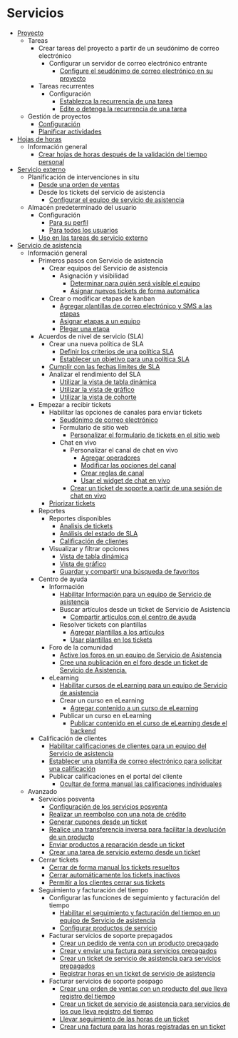 # Servicios

  * [Proyecto](services/project)
    * Tareas
      * Crear tareas del proyecto a partir de un seudónimo de correo electrónico
        * Configurar un servidor de correo electrónico entrante
          * [Configure el seudónimo de correo electrónico en su proyecto](services/project/tasks/email_alias#configure-the-email-alias-in-your-project)
      * Tareas recurrentes
        * Configuración
          * [Establezca la recurrencia de una tarea](services/project/tasks/recurring_tasks#set-up-task-recurrence)
          * [Edite o detenga la recurrencia de una tarea](services/project/tasks/recurring_tasks#edit-or-stop-task-recurrence)
    * Gestión de proyectos
      * [Configuración](services/project/project_management#configuration)
      * [Planificar actividades](services/project/project_management#scheduling-activities)
  * [Hojas de horas](services/timesheets)
    * Información general
      * [Crear hojas de horas después de la validación del tiempo personal](services/timesheets/overview/time_off)
  * [Servicio externo](services/field_service)
    * Planificación de intervenciones in situ
      * [Desde una orden de ventas](services/field_service/onsite_interventions#from-a-sales-order)
      * Desde los tickets del servicio de asistencia
        * [Configurar el equipo de servicio de asistencia](services/field_service/onsite_interventions#configure-the-helpdesk-team)
    * Almacén predeterminado del usuario
      * Configuración
        * [Para su perfil](services/field_service/default_warehouse#for-your-profile)
        * [Para todos los usuarios](services/field_service/default_warehouse#for-all-users)
      * [Uso en las tareas de servicio externo](services/field_service/default_warehouse#use-in-field-service-tasks)
  * [Servicio de asistencia](services/helpdesk)
    * Información general
      * Primeros pasos con Servicio de asistencia
        * Crear equipos del Servicio de asistencia
          * Asignación y visibilidad
            * [Determinar para quién será visible el equipo](services/helpdesk/overview/getting_started#determine-to-whom-the-team-will-be-visible)
            * [Asignar nuevos tickets de forma automática](services/helpdesk/overview/getting_started#automatically-assign-new-tickets)
        * Crear o modificar etapas de kanban
          * [Agregar plantillas de correo electrónico y SMS a las etapas](services/helpdesk/overview/getting_started#add-email-and-sms-templates-to-stages)
          * [Asignar etapas a un equipo](services/helpdesk/overview/getting_started#assign-stages-to-a-team)
          * [Plegar una etapa](services/helpdesk/overview/getting_started#fold-a-stage)
      * Acuerdos de nivel de servicio (SLA)
        * Crear una nueva política de SLA
          * [Definir los criterios de una política SLA](services/helpdesk/overview/sla#define-the-criteria-for-an-sla-policy)
          * [Establecer un objetivo para una política SLA](services/helpdesk/overview/sla#establish-a-target-for-an-sla-policy)
        * [Cumplir con las fechas límites de SLA](services/helpdesk/overview/sla#meeting-sla-deadlines)
        * Analizar el rendimiento del SLA
          * [Utilizar la vista de tabla dinámica](services/helpdesk/overview/sla#using-the-pivot-view)
          * [Utilizar la vista de gráfico](services/helpdesk/overview/sla#using-the-graph-view)
          * [Utilizar la vista de cohorte](services/helpdesk/overview/sla#using-the-cohort-view)
      * Empezar a recibir tickets
        * Habilitar las opciones de canales para enviar tickets
          * [Seudónimo de correo electrónico](services/helpdesk/overview/receiving_tickets#email-alias)
          * Formulario de sitio web
            * [Personalizar el formulario de tickets en el sitio web](services/helpdesk/overview/receiving_tickets#customize-the-website-ticket-form)
          * Chat en vivo
            * Personalizar el canal de chat en vivo
              * [Agregar operadores](services/helpdesk/overview/receiving_tickets#add-operators)
              * [Modificar las opciones del canal](services/helpdesk/overview/receiving_tickets#modify-channel-options)
              * [Crear reglas de canal](services/helpdesk/overview/receiving_tickets#create-channel-rules)
              * [Usar el widget de chat en vivo](services/helpdesk/overview/receiving_tickets#use-the-live-chat-widget)
            * [Crear un ticket de soporte a partir de una sesión de chat en vivo](services/helpdesk/overview/receiving_tickets#create-a-support-ticket-from-a-live-chat-session)
        * [Priorizar tickets](services/helpdesk/overview/receiving_tickets#prioritizing-tickets)
      * Reportes
        * Reportes disponibles
          * [Analisis de tickets](services/helpdesk/overview/reports#ticket-analysis)
          * [Análisis del estado de SLA](services/helpdesk/overview/reports#sla-status-analysis)
          * [Calificación de clientes](services/helpdesk/overview/reports#customer-ratings)
        * Visualizar y filtrar opciones
          * [Vista de tabla dinámica](services/helpdesk/overview/reports#pivot-view)
          * [Vista de gráfico](services/helpdesk/overview/reports#graph-view)
          * [Guardar y compartir una búsqueda de favoritos](services/helpdesk/overview/reports#save-and-share-a-favorite-search)
      * Centro de ayuda
        * Información
          * [Habilitar Información para un equipo de Servicio de asistencia](services/helpdesk/overview/help_center#enable-knowledge-on-a-helpdesk-team)
          * Buscar artículos desde un ticket de Servicio de Asistencia
            * [Compartir artículos con el centro de ayuda](services/helpdesk/overview/help_center#share-articles-to-the-help-center)
          * Resolver tickets con plantillas
            * [Agregar plantillas a los artículos](services/helpdesk/overview/help_center#add-templates-to-articles)
            * [Usar plantillas en los tickets](services/helpdesk/overview/help_center#use-templates-in-tickets)
        * Foro de la comunidad
          * [Active los foros en un equipo de Servicio de Asistencia](services/helpdesk/overview/help_center#enable-forums-on-a-helpdesk-team)
          * [Cree una publicación en el foro desde un ticket de Servicio de Asistencia.](services/helpdesk/overview/help_center#create-a-forum-post-from-a-helpdesk-ticket)
        * eLearning
          * [Habilitar cursos de eLearning para un equipo de Servicio de asistencia](services/helpdesk/overview/help_center#enable-elearning-courses-on-a-helpdesk-team)
          * Crear un curso en eLearning
            * [Agregar contenido a un curso de eLearning](services/helpdesk/overview/help_center#add-content-to-an-elearning-course)
          * Publicar un curso en eLearning
            * [Publicar contenido en el curso de eLearning desde el backend](services/helpdesk/overview/help_center#publish-elearning-course-contents-from-the-back-end)
      * Calificación de clientes
        * [Habilitar calificaciones de clientes para un equipo del Servicio de asistencia](services/helpdesk/overview/ratings#enable-customer-ratings-on-a-helpdesk-team)
        * [Establecer una plantilla de correo electrónico para solicitar una calificación](services/helpdesk/overview/ratings#set-a-ratings-request-email-template-on-a-stage)
        * Publicar calificaciones en el portal del cliente
          * [Ocultar de forma manual las calificaciones individuales](services/helpdesk/overview/ratings#manually-hide-individual-ratings)
    * Avanzado
      * Servicios posventa
        * [Configuración de los servicios posventa](services/helpdesk/advanced/after_sales#set-up-the-after-sales-services)
        * [Realizar un reembolso con una nota de crédito](services/helpdesk/advanced/after_sales#issue-a-refund-with-a-credit-note)
        * [Generar cupones desde un ticket](services/helpdesk/advanced/after_sales#generate-coupons-from-a-ticket)
        * [Realice una transferencia inversa para facilitar la devolución de un producto](services/helpdesk/advanced/after_sales#facilitate-a-product-return-with-a-reverse-transfer)
        * [Enviar productos a reparación desde un ticket](services/helpdesk/advanced/after_sales#send-products-for-repair-from-a-ticket)
        * [Crear una tarea de servicio externo desde un ticket](services/helpdesk/advanced/after_sales#create-a-field-service-task-from-a-ticket)
      * Cerrar tickets
        * [Cerrar de forma manual los tickets resueltos](services/helpdesk/advanced/close_tickets#manually-close-solved-tickets)
        * [Cerrar automáticamente los tickets inactivos](services/helpdesk/advanced/close_tickets#automatically-close-inactive-tickets)
        * [Permitir a los clientes cerrar sus tickets](services/helpdesk/advanced/close_tickets#allow-customers-to-close-their-own-tickets)
      * Seguimiento y facturación del tiempo
        * Configurar las funciones de seguimiento y facturación del tiempo
          * [Habilitar el seguimiento y facturación del tiempo en un equipo de Servicio de asistencia](services/helpdesk/advanced/track_and_bill#enable-track-and-bill-time-on-a-helpdesk-team)
          * [Configurar productos de servicio](services/helpdesk/advanced/track_and_bill#configure-service-products)
        * Facturar servicios de soporte prepagados
          * [Crear un pedido de venta con un producto prepagado](services/helpdesk/advanced/track_and_bill#create-a-sales-order-with-prepaid-product)
          * [Crear y enviar una factura para servicios prepagados](services/helpdesk/advanced/track_and_bill#create-and-send-an-invoice-for-prepaid-services)
          * [Crear un ticket de servicio de asistencia para servicios prepagados](services/helpdesk/advanced/track_and_bill#create-helpdesk-ticket-for-prepaid-services)
          * [Registrar horas en un ticket de servicio de asistencia](services/helpdesk/advanced/track_and_bill#track-hours-on-helpdesk-ticket)
        * Facturar servicios de soporte pospago
          * [Crear una orden de ventas con un producto del que lleva registro del tiempo](services/helpdesk/advanced/track_and_bill#create-a-sales-order-with-a-time-tracked-product)
          * [Crear un ticket de servicio de asistencia para servicios de los que lleva registro del tiempo](services/helpdesk/advanced/track_and_bill#create-a-helpdesk-ticket-for-time-tracked-services)
          * [Llevar seguimiento de las horas de un ticket](services/helpdesk/advanced/track_and_bill#track-support-hours-on-a-ticket)
          * [Crear una factura para las horas registradas en un ticket](services/helpdesk/advanced/track_and_bill#create-an-invoice-for-hours-tracked-on-a-ticket)

